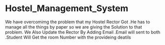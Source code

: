 # Hostel_Management_System
We have overcomimg the problem that my Hostel Rector Got .He has to manage all the things by paper so we are giving the Solution to that problem.
We Also Update the Rector By Adding Email .Email will sent to both .Student Will Get the room Number with the provideing deatils

